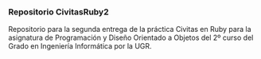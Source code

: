 ### Repositorio CivitasRuby2

Repositorio para la segunda entrega de la práctica Civitas en Ruby para la asignatura de Programación y Diseño Orientado a Objetos del 2º curso del Grado en Ingeniería Informática por la UGR.